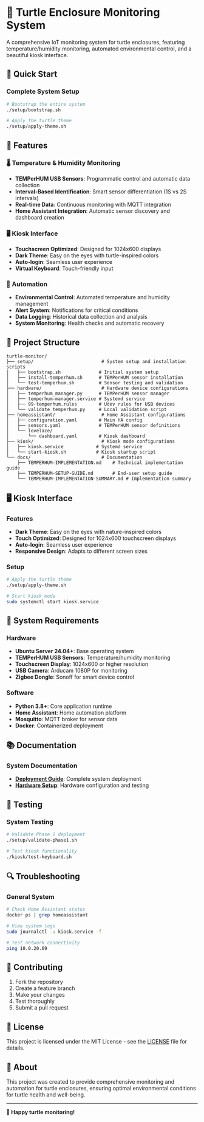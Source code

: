 # 🐢 Turtle Enclosure Monitoring System

A comprehensive IoT monitoring system for turtle enclosures, featuring temperature/humidity monitoring, automated environmental control, and a beautiful kiosk interface.

## 🚀 Quick Start

### Complete System Setup
```bash
# Bootstrap the entire system
./setup/bootstrap.sh

# Apply the turtle theme
./setup/apply-theme.sh
```

## 🎯 Features

### 🌡️ Temperature & Humidity Monitoring
- **TEMPerHUM USB Sensors**: Programmatic control and automatic data collection
- **Interval-Based Identification**: Smart sensor differentiation (1S vs 2S intervals)
- **Real-time Data**: Continuous monitoring with MQTT integration
- **Home Assistant Integration**: Automatic sensor discovery and dashboard creation

### 🖥️ Kiosk Interface
- **Touchscreen Optimized**: Designed for 1024x600 displays
- **Dark Theme**: Easy on the eyes with turtle-inspired colors
- **Auto-login**: Seamless user experience
- **Virtual Keyboard**: Touch-friendly input

### 🔧 Automation
- **Environmental Control**: Automated temperature and humidity management
- **Alert System**: Notifications for critical conditions
- **Data Logging**: Historical data collection and analysis
- **System Monitoring**: Health checks and automatic recovery

## 📁 Project Structure

```
turtle-monitor/
├── setup/                         # System setup and installation scripts
│   ├── bootstrap.sh              # Initial system setup
│   ├── install-temperhum.sh      # TEMPerHUM sensor installation
│   └── test-temperhum.sh         # Sensor testing and validation
├── hardware/                      # Hardware device configurations
│   ├── temperhum_manager.py      # TEMPerHUM sensor manager
│   ├── temperhum-manager.service # Systemd service
│   ├── 99-temperhum.rules        # Udev rules for USB devices
│   └── validate_temperhum.py     # Local validation script
├── homeassistant/                 # Home Assistant configurations
│   ├── configuration.yaml        # Main HA config
│   ├── sensors.yaml              # TEMPerHUM sensor definitions
│   └── lovelace/
│       └── dashboard.yaml        # Kiosk dashboard
├── kiosk/                         # Kiosk mode configurations
│   ├── kiosk.service            # Systemd service
│   └── start-kiosk.sh           # Kiosk startup script
└── docs/                          # Documentation
    ├── TEMPERHUM-IMPLEMENTATION.md    # Technical implementation guide
    ├── TEMPERHUM-SETUP-GUIDE.md       # End-user setup guide
    └── TEMPERHUM-IMPLEMENTATION-SUMMARY.md # Implementation summary
```

## 🖥️ Kiosk Interface

### Features
- **Dark Theme**: Easy on the eyes with nature-inspired colors
- **Touch Optimized**: Designed for 1024x600 touchscreen displays
- **Auto-login**: Seamless user experience
- **Responsive Design**: Adapts to different screen sizes

### Setup
```bash
# Apply the turtle theme
./setup/apply-theme.sh

# Start kiosk mode
sudo systemctl start kiosk.service
```

## 🔧 System Requirements

### Hardware
- **Ubuntu Server 24.04+**: Base operating system
- **TEMPerHUM USB Sensors**: Temperature/humidity monitoring
- **Touchscreen Display**: 1024x600 or higher resolution
- **USB Camera**: Arducam 1080P for monitoring
- **Zigbee Dongle**: Sonoff for smart device control

### Software
- **Python 3.8+**: Core application runtime
- **Home Assistant**: Home automation platform
- **Mosquitto**: MQTT broker for sensor data
- **Docker**: Containerized deployment

## 📚 Documentation

### System Documentation
- **[Deployment Guide](docs/PHASE1-DEPLOYMENT.md)**: Complete system deployment
- **[Hardware Setup](docs/HARDWARE.md)**: Hardware configuration and testing

## 🧪 Testing

### System Testing
```bash
# Validate Phase 1 deployment
./setup/validate-phase1.sh

# Test kiosk functionality
./kiosk/test-keyboard.sh
```

## 🔍 Troubleshooting

### General System
```bash
# Check Home Assistant status
docker ps | grep homeassistant

# View system logs
sudo journalctl -u kiosk.service -f

# Test network connectivity
ping 10.0.20.69
```

## 🤝 Contributing

1. Fork the repository
2. Create a feature branch
3. Make your changes
4. Test thoroughly
5. Submit a pull request

## 📄 License

This project is licensed under the MIT License - see the [LICENSE](LICENSE) file for details.

## 🐢 About

This project was created to provide comprehensive monitoring and automation for turtle enclosures, ensuring optimal environmental conditions for turtle health and well-being.

---

**🐢 Happy turtle monitoring!**
